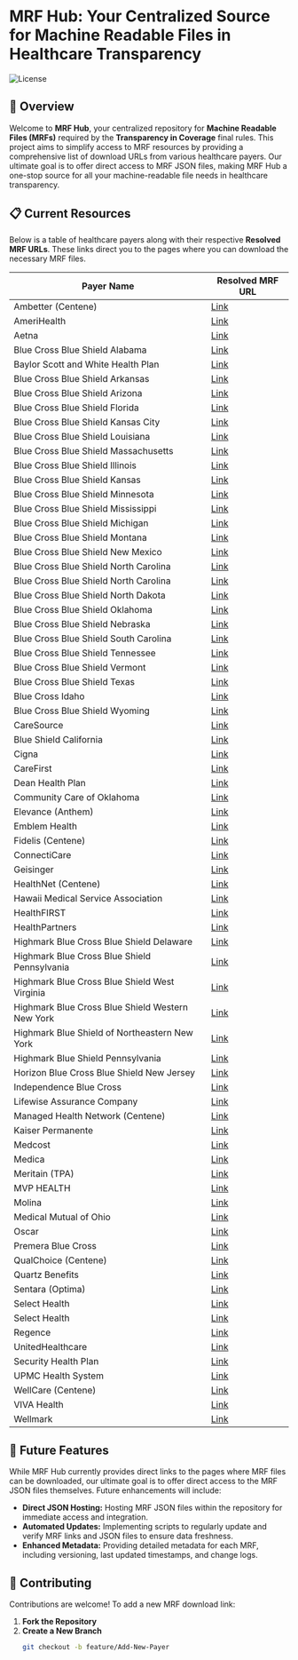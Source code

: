 # MRF Hub: Your Centralized Source for Machine Readable Files in Healthcare Transparency

![License](https://img.shields.io/badge/license-MIT-blue.svg)

## 📄 Overview

Welcome to **MRF Hub**, your centralized repository for **Machine Readable Files (MRFs)** required by the **Transparency in Coverage** final rules. This project aims to simplify access to MRF resources by providing a comprehensive list of download URLs from various healthcare payers. Our ultimate goal is to offer direct access to MRF JSON files, making MRF Hub a one-stop source for all your machine-readable file needs in healthcare transparency.

## 📋 Current Resources

Below is a table of healthcare payers along with their respective **Resolved MRF URLs**. These links direct you to the pages where you can download the necessary MRF files.

| **Payer Name**                          | **Resolved MRF URL**                                                                                                     |
|-----------------------------------------|-------------------------------------------------------------------------------------------------------------------------|
| Ambetter (Centene)                      | [Link](https://www.centene.com/price-transparency-files.html)                                                           |
| AmeriHealth                             | [Link](https://www.amerihealth.com/developer-resources/index.html)                                                      |
| Aetna                                   | [Link](https://health1.aetna.com/app/public/#/one/insurerCode=AETNACVS_I&brandCode=ALICSI/machine-readable-transparency-in-coverage) |
| Blue Cross Blue Shield Alabama          | [Link](https://www.bcbsal.org/web/tcr)                                                                                  |
| Baylor Scott and White Health Plan      | [Link](https://www.bswhealthplan.com/Pages/TransparencyInCoverage.aspx)                                                 |
| Blue Cross Blue Shield Arkansas         | [Link](https://www.arkansasbluecross.com/interoperability/machine-readable-files)                                        |
| Blue Cross Blue Shield Arizona          | [Link](https://bcbsaz.healthsparq.com/healthsparq/public/#/one/city=Gilbert&state=AZ&insurerCode=BCBSAZ_I&productCode=PPO&brandCode=BCBSAZ/machine-readable-transparency-in-coverage) |
| Blue Cross Blue Shield Florida          | [Link](https://www.floridablue.com/members/tools-resources/transparency/machine-readable-files)                         |
| Blue Cross Blue Shield Kansas City      | [Link](https://bcbskc.sapphiremrfhub.com/)                                                                                |
| Blue Cross Blue Shield Louisiana        | [Link](https://bcbsla.sapphiremrfhub.com/)                                                                                |
| Blue Cross Blue Shield Massachusetts    | [Link](https://transparency-in-coverage.bluecrossma.com/)                                                                |
| Blue Cross Blue Shield Illinois         | [Link](https://www.bcbsil.com/member/policy-forms/machine-readable-file)                                                  |
| Blue Cross Blue Shield Kansas           | [Link](https://www.bcbsks.com/mrf)                                                                                       |
| Blue Cross Blue Shield Minnesota        | [Link](https://www.bluecrossmn.com/transparency-coverage-machine-readable-files)                                         |
| Blue Cross Blue Shield Mississippi      | [Link](https://www.bcbsms.com/about-us/transparency-in-coverage)                                                         |
| Blue Cross Blue Shield Michigan         | [Link](https://www.bcbsm.com/mrf/index/)                                                                                  |
| Blue Cross Blue Shield Montana          | [Link](https://www.bcbsmt.com/member/machine-readable-files)                                                              |
| Blue Cross Blue Shield New Mexico       | [Link](https://www.bcbsnm.com/member/policy-forms/machine-readable-file)                                                  |
| Blue Cross Blue Shield North Carolina   | [Link](https://mrfmftprod.bcbsnc.com/prod/etl/outbound/table-of-contents/non-aso/2024-01-29_blue-cross-and-blue-shield-of-north-carolina_index.json) |
| Blue Cross Blue Shield North Carolina   | [Link](https://www.bluecrossnc.com/policies-best-practices/machine-readable-files)                                        |
| Blue Cross Blue Shield North Dakota     | [Link](https://mrfdata.hmhs.com/files/320/nd/inbound/local/2024-11-01_BlueCrossBlueShieldND_index.json)                  |
| Blue Cross Blue Shield Oklahoma         | [Link](https://www.bcbsok.com/member/policy-forms/machine-readable-file)                                                  |
| Blue Cross Blue Shield Nebraska         | [Link](https://bcbsneweb.healthsparq.com/healthsparq/public/#/one/insurerCode=BCBSNE_I&brandCode=BCBSNE/machine-readable-transparency-in-coverage) |
| Blue Cross Blue Shield South Carolina   | [Link](https://www.southcarolinablues.com/web/public/brands/universal/transparency-in-coverage/?branding=sc)             |
| Blue Cross Blue Shield Tennessee        | [Link](https://www.bcbst.com/tcr)                                                                                        |
| Blue Cross Blue Shield Vermont          | [Link](https://www.bluecrossvt.org/our-plans/employers-and-groups/machine-readable-files)                                 |
| Blue Cross Blue Shield Texas            | [Link](https://www.bcbstx.com/member/policy-forms/machine-readable-file)                                                  |
| Blue Cross Idaho                        | [Link](https://bci.sapphiremrfhub.com/)                                                                                   |
| Blue Cross Blue Shield Wyoming          | [Link](https://mrfdata.hmhs.com/files/460/wy/inbound/local/2024-11-01_Blue_Cross_Blue_Shield_of_Wyoming_index.json)       |
| CareSource                              | [Link](https://www.caresource.com/vendor/tic/tic-data-index.json)                                                         |
| Blue Shield California                  | [Link](https://www.blueshieldca.com/en/home/help-and-resources/machine-readable-files)                                   |
| Cigna                                   | [Link](https://www.cigna.com/legal/compliance/machine-readable-files)                                                   |
| CareFirst                               | [Link](https://individual.carefirst.com/individuals-families/mandates-policies/machine-readable-file.page?submit=true&componentID=1645309246851) |
| Dean Health Plan                        | [Link](https://app.deancare.com/price-transparency/)                                                                           |
| Community Care of Oklahoma              | [Link](https://www.ccok.com/Price-Transparency/Machine-Readable/)                                                        |
| Elevance (Anthem)                       | [Link](https://www.anthem.com/machine-readable-file/search/)                                                              |
| Emblem Health                           | [Link](https://transparency.emblemhealth.com/INN)                                                                        |
| Fidelis (Centene)                       | [Link](https://www.centene.com/price-transparency-files.html)                                                            |
| ConnectiCare                            | [Link](https://transparency.connecticare.com/)                                                                            |
| Geisinger                               | [Link](https://mrf.thehealthplan.com/content/MRF/toc.zip)                                                                |
| HealthNet (Centene)                     | [Link](https://www.centene.com/price-transparency-files.html)                                                            |
| Hawaii Medical Service Association      | [Link](https://hmsa.com/help-center/transparency-in-coverage-machine-readable-files/)                                    |
| HealthFIRST                             | [Link](https://health1.aetna.com/app/public/#/one/insurerCode=AETNACVS_I&brandCode=ALICSI/machine-readable-transparency-in-coverage?reportingEntityType=Third%20Party%20Administrator_14651517&lock=true) |
| HealthPartners                          | [Link](https://www.healthpartners.com/insurance/members/health-care-price-transparency/)                                 |
| Highmark Blue Cross Blue Shield Delaware| [Link](https://mrfdata.hmhs.com/)                                                                                         |
| Highmark Blue Cross Blue Shield Pennsylvania | [Link](https://mrfdata.hmhs.com/)                                                                                         |
| Highmark Blue Cross Blue Shield West Virginia | [Link](https://mrfdata.hmhs.com/)                                                                                         |
| Highmark Blue Cross Blue Shield Western New York | [Link](https://mrfdata.hmhs.com/)                                                                                         |
| Highmark Blue Shield of Northeastern New York | [Link](https://mrfdata.hmhs.com/)                                                                                         |
| Highmark Blue Shield Pennsylvania       | [Link](https://mrfdata.hmhs.com/)                                                                                         |
| Horizon Blue Cross Blue Shield New Jersey| [Link](https://horizonblue.sapphiremrfhub.com/)                                                                           |
| Independence Blue Cross                 | [Link](https://www.ibx.com/developer-resources)                                                                           |
| Lifewise Assurance Company              | [Link](https://lifewise.sapphiremrfhub.com/)                                                                              |
| Managed Health Network (Centene)        | [Link](https://www.centene.com/price-transparency-files.html)                                                            |
| Kaiser Permanente                       | [Link](https://healthy.kaiserpermanente.org/maryland-virginia-washington-dc/front-door/machine-readable)                 |
| Medcost                                 | [Link](https://mrf.mmsanalytics.com/medcost/)                                                                              |
| Medica                                  | [Link](https://web.healthsparq.com/healthsparq/public/#/one/insurerCode=MEDICA_I&brandCode=MEDICA&productCode=MRF/machine-readable-transparency-in-coverage) |
| Meritain (TPA)                          | [Link](https://health1.meritain.com/app/public/#/one/insurerCode=MERITAIN_I&brandCode=MERITAINOVER/machine-readable-transparency-in-coverage) |
| MVP HEALTH                              | [Link](https://mvp.healthsparq.com/healthsparq/public/#/one/insurerCode=MVP_I&brandCode=MVP&productCode=MRF/machine-readable-transparency-in-coverage) |
| Molina                                  | [Link](https://www.molinahealthcare.com/marketplace/wa/en-us/About/compinfo/PricingTransparency)                         |
| Medical Mutual of Ohio                  | [Link](https://medmutual.healthsparq.com/healthsparq/public/#/one/insurerCode=MMO_I&brandCode=MMO&productCode=MRF/machine-readable-transparency-in-coverage) |
| Oscar                                   | [Link](https://www.hioscar.com/transparency-in-coverage-files/oscar)                                                     |
| Premera Blue Cross                      | [Link](https://premera.sapphiremrfhub.com/)                                                                               |
| QualChoice (Centene)                    | [Link](https://www.centene.com/price-transparency-files.html)                                                            |
| Quartz Benefits                         | [Link](https://quartz.healthsparq.com/healthsparq/public/#/one/city=&state=&postalCode=&country=&insurerCode=QUARTZ_I&brandCode=QUARTZ&productCode=QTZ015/machine-readable-transparency-in-coverage) |
| Sentara (Optima)                        | [Link](https://optimahealth.healthsparq.com/healthsparq/public/#/one/city=&state=&postalCode=&country=&insurerCode=OPTIMAH_I&brandCode=OPTIMAH&alphaPrefix=&ProductId=/machine-readable-transparency-in-coverage) |
| Select Health                           | [Link](https://ebu.intermountainhealthcare.org/selecthealth/transparencyincoverage/)                                    |
| Select Health                           | [Link](https://payerset-public.s3.amazonaws.com/payer-mrfs/SelectHealth_02_2024_index.json)                              |
| Regence                                 | [Link](https://www.regence.com/transparency-in-coverage/)                                                                |
| UnitedHealthcare                        | [Link](https://transparency-in-coverage.uhc.com/)                                                                        |
| Security Health Plan                    | [Link](https://www.securityhealth.org/insurance-resources/json)                                                          |
| UPMC Health System                      | [Link](https://www.upmchealthplan.com/transparency-in-coverage/mrf/)                                                    |
| WellCare (Centene)                      | [Link](https://www.centene.com/price-transparency-files.html)                                                           |
| VIVA Health                             | [Link](https://www.vivahealth.com/mrf/)                                                                                   |
| Wellmark                                | [Link](https://web.healthsparq.com/app/public/#/one/insurerCode=WMRK_I&brandCode=WELLMARK&productCode=MRF/machine-readable-transparency-in-coverage?searchTerm=426038225&lock=True) |
    
## 🌟 Future Features

While MRF Hub currently provides direct links to the pages where MRF files can be downloaded, our ultimate goal is to offer direct access to the MRF JSON files themselves. Future enhancements will include:

- **Direct JSON Hosting:** Hosting MRF JSON files within the repository for immediate access and integration.
- **Automated Updates:** Implementing scripts to regularly update and verify MRF links and JSON files to ensure data freshness.
- **Enhanced Metadata:** Providing detailed metadata for each MRF, including versioning, last updated timestamps, and change logs.

## 🤝 Contributing

Contributions are welcome! To add a new MRF download link:

1. **Fork the Repository**
2. **Create a New Branch**
   ```bash
   git checkout -b feature/Add-New-Payer
